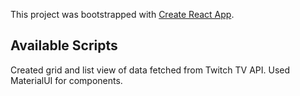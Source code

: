 This project was bootstrapped with [Create React App](https://github.com/facebook/create-react-app).

## Available Scripts

Created grid and list view of data fetched from Twitch TV API. Used MaterialUI for components.
